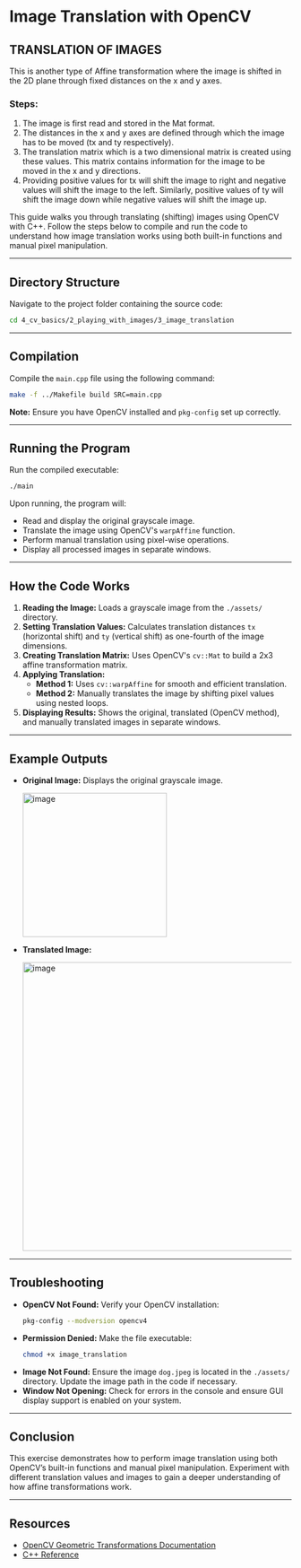 # Image Translation with OpenCV

## TRANSLATION OF IMAGES

This is another type of Affine transformation where the image is shifted in the 2D plane through fixed distances on the x and y axes.

### Steps:
1. The image is first read and stored in the Mat format.
2. The distances in the x and y axes are defined through which the image has to be moved (tx and ty respectively).
3. The translation matrix which is a two dimensional matrix is created using these values. This matrix contains information for the image to be moved in the x and y directions.
4. Providing positive values for tx will shift the image to right and negative values will shift the image to the left. Similarly, positive values of ty will shift the image down while negative values will shift the image up.

This guide walks you through translating (shifting) images using OpenCV with C++. Follow the steps below to compile and run the code to understand how image translation works using both built-in functions and manual pixel manipulation.

---

## Directory Structure
Navigate to the project folder containing the source code:

```bash
cd 4_cv_basics/2_playing_with_images/3_image_translation
```

---

## Compilation
Compile the `main.cpp` file using the following command:

```bash
make -f ../Makefile build SRC=main.cpp  
```

**Note:** Ensure you have OpenCV installed and `pkg-config` set up correctly.

---

## Running the Program
Run the compiled executable:

```bash
./main
```

Upon running, the program will:
- Read and display the original grayscale image.
- Translate the image using OpenCV's `warpAffine` function.
- Perform manual translation using pixel-wise operations.
- Display all processed images in separate windows.

---

## How the Code Works
1. **Reading the Image:** Loads a grayscale image from the `./assets/` directory.
2. **Setting Translation Values:** Calculates translation distances `tx` (horizontal shift) and `ty` (vertical shift) as one-fourth of the image dimensions.
3. **Creating Translation Matrix:** Uses OpenCV's `cv::Mat` to build a 2x3 affine transformation matrix.
4. **Applying Translation:**
   - **Method 1:** Uses `cv::warpAffine` for smooth and efficient translation.
   - **Method 2:** Manually translates the image by shifting pixel values using nested loops.
5. **Displaying Results:** Shows the original, translated (OpenCV method), and manually translated images in separate windows.

---

## Example Outputs
- **Original Image:** Displays the original grayscale image.

  <img width="257" alt="image" src="https://github.com/user-attachments/assets/ffb27737-95a4-4283-bbd2-23b89855068d" />

- **Translated Image:**
  
  <img width="515" alt="image" src="https://github.com/user-attachments/assets/149b9330-c537-470c-b2cf-a8a2636b341c" />


---

## Troubleshooting
- **OpenCV Not Found:** Verify your OpenCV installation:
  ```bash
  pkg-config --modversion opencv4
  ```
- **Permission Denied:** Make the file executable:
  ```bash
  chmod +x image_translation
  ```
- **Image Not Found:** Ensure the image `dog.jpeg` is located in the `./assets/` directory. Update the image path in the code if necessary.
- **Window Not Opening:** Check for errors in the console and ensure GUI display support is enabled on your system.

---

## Conclusion
This exercise demonstrates how to perform image translation using both OpenCV’s built-in functions and manual pixel manipulation. Experiment with different translation values and images to gain a deeper understanding of how affine transformations work.

---

## Resources
- [OpenCV Geometric Transformations Documentation](https://docs.opencv.org/)
- [C++ Reference](https://en.cppreference.com/)
